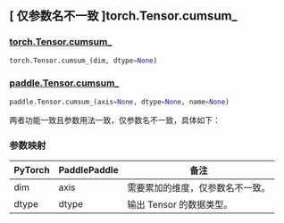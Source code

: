 ## [ 仅参数名不一致 ]torch.Tensor.cumsum_

### [torch.Tensor.cumsum_](https://pytorch.org/docs/stable/generated/torch.Tensor.cumsum_.html)

```python
torch.Tensor.cumsum_(dim, dtype=None)
```

### [paddle.Tensor.cumsum_]()

```python
paddle.Tensor.cumsum_(axis=None, dtype=None, name=None)
```

两者功能一致且参数用法一致，仅参数名不一致，具体如下：

### 参数映射

| PyTorch | PaddlePaddle | 备注                           |
| ------- | ------------ | ------------------------------ |
| dim     | axis         | 需要累加的维度，仅参数名不一致。 |
| dtype   | dtype        | 输出 Tensor 的数据类型。       |
